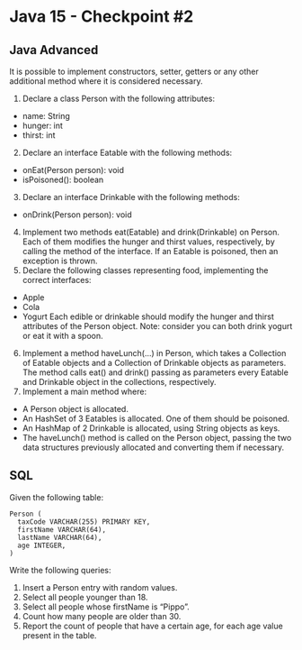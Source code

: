 # Java 15 - Checkpoint #2
## Java Advanced
It is possible to implement constructors, setter, getters or any other additional method
where it is considered necessary.
1. Declare a class Person with the following attributes:
- name: String
- hunger: int
- thirst: int
2. Declare an interface Eatable with the following methods:
- onEat(Person person): void
- isPoisoned(): boolean
3. Declare an interface Drinkable with the following methods:
- onDrink(Person person): void
4. Implement two methods eat(Eatable) and drink(Drinkable) on Person. Each of them
modifies the hunger and thirst values, respectively, by calling the method of the
interface. If an Eatable is poisoned, then an exception is thrown.
5. Declare the following classes representing food, implementing the correct interfaces:
- Apple
- Cola
- Yogurt
Each edible or drinkable should modify the hunger and thirst attributes of the Person
object.
Note: consider you can both drink yogurt or eat it with a spoon.
6. Implement a method haveLunch(...) in Person, which takes a Collection of Eatable
objects and a Collection of Drinkable objects as parameters. The method calls eat()
and drink() passing as parameters every Eatable and Drinkable object in the
collections, respectively.
7. Implement a main method where:
- A Person object is allocated.
- An HashSet of 3 Eatables is allocated. One of them should be poisoned.
- An HashMap of 2 Drinkable is allocated, using String objects as keys.
- The haveLunch() method is called on the Person object, passing the two data
structures previously allocated and converting them if necessary.

## SQL
Given the following table:
```
Person (
  taxCode VARCHAR(255) PRIMARY KEY,
  firstName VARCHAR(64),
  lastName VARCHAR(64),
  age INTEGER,
)
```
Write the following queries:
1. Insert a Person entry with random values.
2. Select all people younger than 18.
3. Select all people whose firstName is “Pippo”.
4. Count how many people are older than 30.
5. Report the count of people that have a certain age, for each age value present in the
table.
